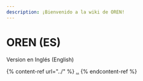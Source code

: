```yaml
---
description: ¡Bienvenido a la wiki de OREN!
---
```


# OREN (ES)

Version en Inglés (English)

{% content-ref url="../" %}
[..](../)
{% endcontent-ref %}
